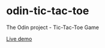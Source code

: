 # odin-tic-tac-toe
The Odin project - Tic-Tac-Toe Game

[Live demo](https://cesarlevel.github.io/odin-library/)
